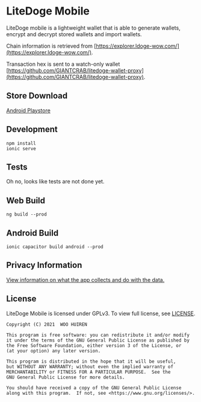 # LiteDoge Mobile
LiteDoge mobile is a lightweight wallet that is able to generate wallets, encrypt and decrypt stored wallets and import wallets.

Chain information is retrieved from [https://explorer.ldoge-wow.com/](https://explorer.ldoge-wow.com/).

Transaction hex is sent to a watch-only wallet [https://github.com/GIANTCRAB/litedoge-wallet-proxy](https://github.com/GIANTCRAB/litedoge-wallet-proxy).

## Store Download

[Android Playstore](https://play.google.com/store/apps/details?id=org.litedogeofficial.app)

## Development

```shell
npm install
ionic serve
```

## Tests

Oh no, looks like tests are not done yet.

## Web Build

```shell
ng build --prod
```

## Android Build

```shell
ionic capacitor build android --prod
```

## Privacy Information

[View information on what the app collects and do with the data.](PRIVACY.md)

## License

LiteDoge Mobile is licensed under GPLv3. To view full license, see [LICENSE](LICENSE.md).

    Copyright (C) 2021  WOO HUIREN

    This program is free software: you can redistribute it and/or modify
    it under the terms of the GNU General Public License as published by
    the Free Software Foundation, either version 3 of the License, or
    (at your option) any later version.

    This program is distributed in the hope that it will be useful,
    but WITHOUT ANY WARRANTY; without even the implied warranty of
    MERCHANTABILITY or FITNESS FOR A PARTICULAR PURPOSE.  See the
    GNU General Public License for more details.

    You should have received a copy of the GNU General Public License
    along with this program.  If not, see <https://www.gnu.org/licenses/>.
